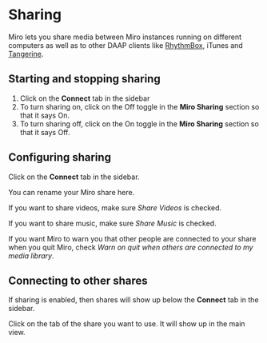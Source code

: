 Sharing
=======

Miro lets you share media between Miro instances running on different
computers as well as to other DAAP clients like
[RhythmBox](http://projects.gnome.org/rhythmbox), iTunes and
[Tangerine](https://launchpad.net/tangerine).

Starting and stopping sharing
-----------------------------

1.  Click on the **Connect** tab in the sidebar
2.  To turn sharing on, click on the Off toggle in the **Miro Sharing**
    section so that it says On.
3.  To turn sharing off, click on the On toggle in the **Miro Sharing**
    section so that it says Off.

Configuring sharing
-------------------

Click on the **Connect** tab in the sidebar.

You can rename your Miro share here.

If you want to share videos, make sure *Share Videos* is checked.

If you want to share music, make sure *Share Music* is checked.

If you want Miro to warn you that other people are connected to your
share when you quit Miro, check *Warn on quit when others are connected
to my media library*.

Connecting to other shares
--------------------------

If sharing is enabled, then shares will show up below the **Connect**
tab in the sidebar.

Click on the tab of the share you want to use. It will show up in the
main view.
